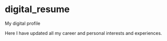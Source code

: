 # digital_resume

My digital profile

Here I have updated all my career and personal interests and experiences. 
